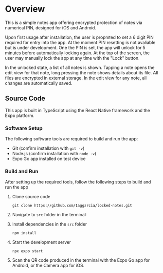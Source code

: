 # Overview

This is a simple notes app offering encrypted protection of notes via numerical PIN, designed for iOS and Android.

Upon first usage after installation, the user is propmted to set a 6 digit PIN required for entry into the app. At the moment PIN resetting is not avaliable but is under development. One the PIN is set, the app will unlock for 5 minutes before automatically locking again. At the top of the screen, the user may manually lock the app at any time with the "Lock" button.

In the unlocked state, a list of all notes is shown. Tapping a note opens the edit view for that note, long pressing the note shows details about its file. All files are encrypted in external storage. In the edit view for any note, all changes are automatically saved.

## Source Code

This app is built in TypeScript using the React Native framework and the Expo platform.

### Software Setup

The following software tools are required to build and run the app:
- Git (confirm installation with `git -v`)
- Node.js (confirm installation with `node -v`)
- Expo Go app installed on test device


### Build and Run

After setting up the required tools, follow the following steps to build and run the app

1. Clone source code
    ```
    git clone https://github.com/1aggarcia/locked-notes.git
    ```

2. Navigate to `src` folder in the terminal 

3. Install dependencies in the `src` folder
    ```
    npm install
    ```

4. Start the development server
    ```
    npx expo start
    ```

5. Scan the QR code produced in the terminal with the Expo Go app for Android, or the Camera app for iOS.
